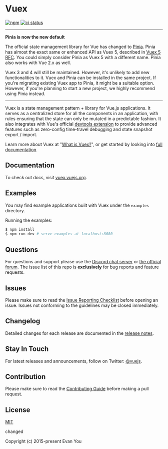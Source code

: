 # Vuex

[![npm](https://img.shields.io/npm/v/vuex.svg)](https://npmjs.com/package/vuex)
[![ci status](https://circleci.com/gh/vuejs/vuex/tree/main.png?style=shield)](https://circleci.com/gh/vuejs/vuex)

---

**Pinia is now the new default**

The official state management library for Vue has changed to [Pinia](https://pinia.vuejs.org). Pinia has almost the exact same or enhanced API as Vuex 5, described in [Vuex 5 RFC](https://github.com/vuejs/rfcs/pull/271). You could simply consider Pinia as Vuex 5 with a different name. Pinia also works with Vue 2.x as well.

Vuex 3 and 4 will still be maintained. However, it's unlikely to add new functionalities to it. Vuex and Pinia can be installed in the same project. If you're migrating existing Vuex app to Pinia, it might be a suitable option. However, if you're planning to start a new project, we highly recommend using Pinia instead.

---

Vuex is a state management pattern + library for Vue.js applications. It serves as a centralized store for all the components in an application, with rules ensuring that the state can only be mutated in a predictable fashion. It also integrates with Vue's official [devtools extension](https://github.com/vuejs/vue-devtools) to provide advanced features such as zero-config time-travel debugging and state snapshot export / import.

Learn more about Vuex at "[What is Vuex?](https://vuex.vuejs.org/)", or get started by looking into [full documentation](http://vuex.vuejs.org/).

## Documentation

To check out docs, visit [vuex.vuejs.org](https://vuex.vuejs.org/).

## Examples

You may find example applications built with Vuex under the `examples` directory.

Running the examples:

```bash
$ npm install
$ npm run dev # serve examples at localhost:8080
```

## Questions

For questions and support please use the [Discord chat server](https://chat.vuejs.org) or [the official forum](http://forum.vuejs.org). The issue list of this repo is **exclusively** for bug reports and feature requests.

## Issues

Please make sure to read the [Issue Reporting Checklist](https://github.com/vuejs/vuex/blob/main/.github/contributing.md#issue-reporting-guidelines) before opening an issue. Issues not conforming to the guidelines may be closed immediately.

## Changelog

Detailed changes for each release are documented in the [release notes](https://github.com/vuejs/vuex/releases).

## Stay In Touch

For latest releases and announcements, follow on Twitter: [@vuejs](https://twitter.com/vuejs).

## Contribution

Please make sure to read the [Contributing Guide](https://github.com/vuejs/vuex/blob/main/.github/contributing.md) before making a pull request.

## License

[MIT](http://opensource.org/licenses/MIT)

changed

Copyright (c) 2015-present Evan You
